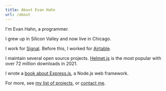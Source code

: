 ```yaml
---
title: About Evan Hahn
url: /about
---
```


I'm Evan Hahn, a programmer.

I grew up in Silicon Valley and now live in Chicago.

I work for [Signal](https://signal.org/). Before this, I worked for [Airtable](https://airtable.com).

I maintain several open source projects. [Helmet.js](https://helmetjs.github.io/) is the most popular with over 72 million downloads in 2021.

I wrote a [book about Express.js](https://www.manning.com/books/express-in-action?utm_source=express-in-action&utm_medium=affiliate&utm_campaign=book_hahn_express_4_7_16&a_aid=express-in-action&a_bid=fe3fcff7), a Node.js web framework.

For more, see [my list of projects](/projects), or [contact me](/contact).

